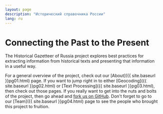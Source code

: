 ```yaml
---
layout: page
description: "Исторический справочника России"
lang: ru
---
```


Connecting the Past to the Present
==================================
The Historical Gazetteer of Russia project explores best practices for extracting information from historical texts and presenting that information in a useful way.  
  
For a general overview of the project, check out our [About]({{ site.baseurl }}pg01.html) page. If you want to jump right in to either [Geocoding]({{ site.baseurl }}pg02.html) or [Text Processing]({{ site.baseurl }}pg03.html), then check out those pages. If you really want to get into the nuts and bolts of the project, then go ahead and [fork us on GitHub](https://github.com/jaguillette/fungHGR). Don't forget to go to our [Team]({{ site.baseurl }}pg04.html) page to see the people who brought this project to fruition.
